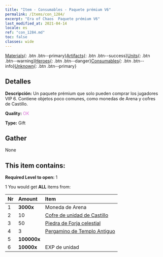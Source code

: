 ```yaml
---
title: "Item - Consumables - Paquete prémium V6"
permalink: /Items/con_1284/
excerpt: "Era of Chaos  Paquete prémium V6"
last_modified_at: 2021-04-14
locale: es
ref: "con_1284.md"
toc: false
classes: wide
---
```

 [Materials](/es/Items/){: .btn .btn--primary}[Artifacts](/es/Items/Artifacts/){: .btn .btn--success}[Units](/es/Items/Units/){: .btn .btn--warning}[Heroes](/es/Items/Heroes/){: .btn .btn--danger}[Consumables](/es/Items/Consumables/){: .btn .btn--info}[Unknown](/es/Items/Unknown/){: .btn .btn--primary}

## Detalles
 **Descripción:** Un paquete prémium que solo pueden comprar los jugadores VIP 6. Contiene objetos poco comunes, como monedas de Arena y cofres de Castillo.

 **Quality:** <span style="color: #DA70D6">OK</span>

 **Type:** Gift

## Gather

  None

## This item contains:

 **Required Level to open:** 1

 1 You would get **ALL** items  from:

  | Nr | Amount |     Item    |
  |:---|:-------|:------------|
  | 1 |  **3000x** | Moneda de Arena |  | 
  | 2 | 10 | [Cofre de unidad de Castillo](/es/Items/con_1269/) | 
  | 3 | 50 | [Piedra de Forja celestial](/es/Items/art_188/) | 
  | 4 | 3 | [Pergamino de Templo Antiguo](/es/Items/con_697/) | 
  | 5 |  **100000x** | <i class="fas fa-coins"/> |  | 
  | 6 |  **10000x** | EXP de unidad |  | 
